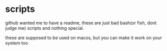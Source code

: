 # scripts
github wanted me to have a readme, these are just bad bash(or fish, dont judge me) scripts and nothing special.

these are supposed to be used on macos, but you can make it work on your system too
